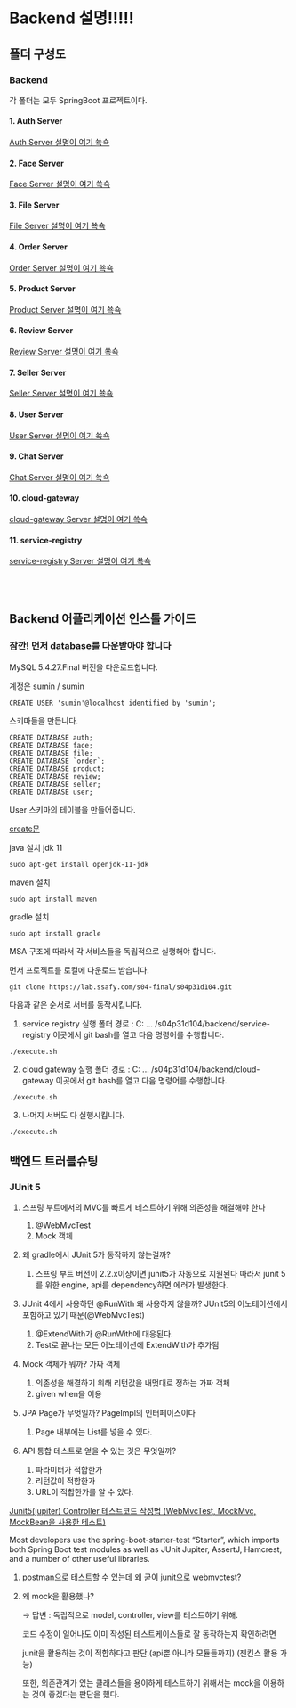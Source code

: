 # Backend 설명!!!!!


## 폴더 구성도
### Backend
각 폴더는 모두 SpringBoot 프로젝트이다.

#### 1. Auth Server
[Auth Server 설명이 여기 쑉쇽](Auth/README.md)
#### 2. Face Server
[Face Server 설명이 여기 쑉쇽](Face/README.md)
#### 3. File Server
[File Server 설명이 여기 쑉쇽](File/README.md)
#### 4. Order Server
[Order Server 설명이 여기 쑉쇽](Order/README.md)
#### 5. Product Server
[Product Server 설명이 여기 쑉쇽](Product/README.md)
#### 6. Review Server
[Review Server 설명이 여기 쑉쇽](Review/README.md)
#### 7. Seller Server
[Seller Server 설명이 여기 쑉쇽](Seller/README.md)
#### 8. User Server
[User Server 설명이 여기 쑉쇽](User/README.md)
#### 9. Chat Server
[Chat Server 설명이 여기 쑉쇽](Chat/README.md)
#### 10. cloud-gateway
[cloud-gateway Server 설명이 여기 쑉쇽](cloud-gateway/README.md)
#### 11. service-registry
[service-registry Server 설명이 여기 쑉쇽](service-registry/README.md)


<br>
<br>

## Backend 어플리케이션 인스톨 가이드

### 잠깐! 먼저 database를 다운받아야 합니다
MySQL 5.4.27.Final 버전을 다운로드합니다.


계정은 sumin / sumin
```
CREATE USER 'sumin'@localhost identified by 'sumin';
```
스키마들을 만듭니다.
```
CREATE DATABASE auth;
CREATE DATABASE face;
CREATE DATABASE file;
CREATE DATABASE `order`;
CREATE DATABASE product;
CREATE DATABASE review;
CREATE DATABASE seller;
CREATE DATABASE user;
```

User 스키마의 테이블을 만들어줍니다.

[create문](User/src/main/resources/user_create.sql)


java 설치 jdk 11
```
sudo apt-get install openjdk-11-jdk
```
maven 설치
```
sudo apt install maven
```
gradle 설치
```
sudo apt install gradle
```




MSA 구조에 따라서 각 서비스들을 독립적으로 실행해야 합니다.

먼저 프로젝트를 로컬에 다운로드 받습니다.

```
git clone https://lab.ssafy.com/s04-final/s04p31d104.git
```

다음과 같은 순서로 서버를 동작시킵니다.

1. service registry 실행
	폴더 경로 : C: ... /s04p31d104/backend/service-registry
	이곳에서 git bash를 열고 다음 명령어를 수행합니다.
```
./execute.sh
```
2. cloud gateway 실행
    폴더 경로 : C: ... /s04p31d104/backend/cloud-gateway
    이곳에서 git bash를 열고 다음 명령어를 수행합니다.
```
./execute.sh
```
3. 나머지 서버도 다 실행시킵니다.
```
./execute.sh
```

## 백엔드 트러블슈팅

### JUnit 5

1.  스프링 부트에서의 MVC를 빠르게 테스트하기 위해 의존성을 해결해야 한다
    
    1.  @WebMvcTest
    2.  Mock 객체
2.  왜 gradle에서 JUnit 5가 동작하지 않는걸까?
    1.  스프링 부트 버전이 2.2.x이상이면 junit5가 자동으로 지원된다 따라서 junit 5를 위한 engine, api를 dependency하면 에러가 발생한다.
3.  JUnit 4에서 사용하던 @RunWith 왜 사용하지 않을까?
    JUnit5의 어노테이션에서 포함하고 있기 때문(@WebMvcTest)
    1.  @ExtendWith가 @RunWith에 대응된다.
    2.  Test로 끝나는 모든 어노테이션에 ExtendWith가 추가됨
4.  Mock 객체가 뭐까?
    가짜 객체
    1.  의존성을 해결하기 위해 리턴값을 내멋대로 정하는 가짜 객체
    2.  given when을 이용
5.  JPA Page가 무엇일까? PageImpl의 인터페이스이다
    1.  Page 내부에는 List를 넣을 수 있다.
6.  API 통합 테스트로 얻을 수 있는 것은 무엇일까?
    1.  파라미터가 적합한가
    2.  리턴값이 적합한가
    3.  URL이 적합한가를 알 수 있다.

[Junit5(jupiter) Controller 테스트코드 작성법 (WebMvcTest, MockMvc, MockBean을 사용한 테스트)](https://frozenpond.tistory.com/82)

Most developers use the spring-boot-starter-test “Starter”, which imports both Spring Boot test modules as well as JUnit Jupiter, AssertJ, Hamcrest, and a number of other useful libraries.

1.  postman으로 테스트할 수 있는데 왜 굳이 junit으로 webmvctest?
2.  왜 mock을 활용했나?
    
    → 답변 : 독립적으로 model, controller, view를 테스트하기 위해.
    
    코드 수정이 일어나도 이미 작성된 테스트케이스들로 잘 동작하는지 확인하려면
    
    junit을 활용하는 것이 적합하다고 판단.(api뿐 아니라 모듈들까지) (젠킨스 활용 가능)
    
    또한, 의존관계가 있는 클래스들을 용이하게 테스트하기 위해서는 mock을 이용하는 것이 좋겠다는 판단을 했다.
